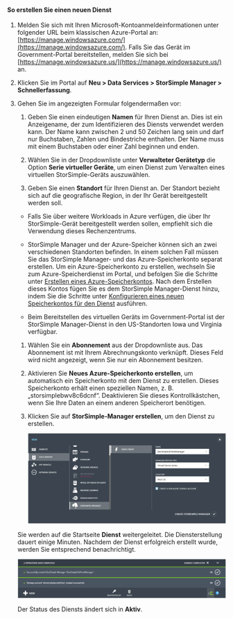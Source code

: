 #### So erstellen Sie einen neuen Dienst

1.  Melden Sie sich mit Ihren Microsoft-Kontoanmeldeinformationen unter folgender URL beim klassischen Azure-Portal an: [https://manage.windowsazure.com/](https://manage.windowsazure.com/). Falls Sie das Gerät im Government-Portal bereitstellen, melden Sie sich bei [https://manage.windowsazure.us/](https://manage.windowsazure.us/) an.

2.  Klicken Sie im Portal auf **Neu > Data Services > StorSimple Manager > Schnellerfassung**.

3.  Gehen Sie im angezeigten Formular folgendermaßen vor:

	1.  Geben Sie einen eindeutigen **Namen** für Ihren Dienst an. Dies ist ein Anzeigename, der zum Identifizieren des Diensts verwendet werden kann. Der Name kann zwischen 2 und 50 Zeichen lang sein und darf nur Buchstaben, Zahlen und Bindestriche enthalten. Der Name muss mit einem Buchstaben oder einer Zahl beginnen und enden.

	2.  Wählen Sie in der Dropdownliste unter **Verwalteter Gerätetyp** die Option **Serie virtueller Geräte**, um einen Dienst zum Verwalten eines virtuellen StorSimple-Geräts auszuwählen.

	3.  Geben Sie einen **Standort** für Ihren Dienst an. Der Standort bezieht sich auf die geografische Region, in der Ihr Gerät bereitgestellt werden soll.

	 -   Falls Sie über weitere Workloads in Azure verfügen, die über Ihr StorSimple-Gerät bereitgestellt werden sollen, empfiehlt sich die Verwendung dieses Rechenzentrums.

   	 -   StorSimple Manager und der Azure-Speicher können sich an zwei verschiedenen Standorten befinden. In einem solchen Fall müssen Sie das StorSimple Manager- und das Azure-Speicherkonto separat erstellen. Um ein Azure-Speicherkonto zu erstellen, wechseln Sie zum Azure-Speicherdienst im Portal, und befolgen Sie die Schritte unter [Erstellen eines Azure-Speicherkontos](storage-create-storage-account.md#create-a-storage-account). Nach dem Erstellen dieses Kontos fügen Sie es dem StorSimple Manager-Dienst hinzu, indem Sie die Schritte unter [Konfigurieren eines neuen Speicherkontos für den Dienst](#optional-step-configure-a-new-storage-account-for-the-service) ausführen.
   	 
   	 -   Beim Bereitstellen des virtuellen Geräts im Government-Portal ist der StorSimple Manager-Dienst in den US-Standorten Iowa und Virginia verfügbar.
   	 
   	 	
	1.  Wählen Sie ein **Abonnement** aus der Dropdownliste aus. Das Abonnement ist mit Ihrem Abrechnungskonto verknüpft. Dieses Feld wird nicht angezeigt, wenn Sie nur ein Abonnement besitzen.

	1.  Aktivieren Sie **Neues Azure-Speicherkonto erstellen**, um automatisch ein Speicherkonto mit dem Dienst zu erstellen. Dieses Speicherkonto erhält einen speziellen Namen, z. B. „storsimplebwv8c6dcnf“. Deaktivieren Sie dieses Kontrollkästchen, wenn Sie Ihre Daten an einem anderen Speicherort benötigen.

	1.  Klicken Sie auf **StorSimple-Manager erstellen**, um den Dienst zu erstellen.

		![](./media/storsimple-ova-create-new-service/image1m-include.png)

	Sie werden auf die Startseite **Dienst** weitergeleitet. Die Diensterstellung dauert einige Minuten. Nachdem der Dienst erfolgreich erstellt wurde, werden Sie entsprechend benachrichtigt.

	![](./media/storsimple-ova-create-new-service/image2-include.png)

	Der Status des Diensts ändert sich in **Aktiv**.

<!---HONumber=AcomDC_0316_2016-->